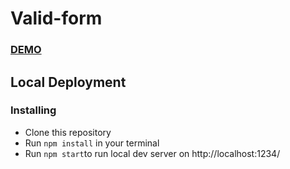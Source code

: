 # Valid-form

### [DEMO](https://lizakrasn.github.io/valid-form/)

## Local Deployment  
### Installing
* Сlone this repository
* Run `npm install` in your terminal
* Run `npm start`to run local dev server on http://localhost:1234/
